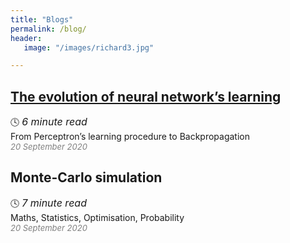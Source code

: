 ```yaml
---
title: "Blogs"
permalink: /blog/
header:
   image: "/images/richard3.jpg"

---
```

## [The evolution of neural network’s learning](https://alpharouk.github.io/perceptron/)
:clock4: *<font size="3">6 minute read</font>*  
From Perceptron’s learning procedure to Backpropagation  
<span style="color:grey">*<font size="2">20 September 2020</font>*</span>

## Monte-Carlo simulation
:clock4: *<font size="3">7 minute read</font>*  
Maths, Statistics, Optimisation, Probability  
<span style="color:grey">*<font size="2">20 September 2020</font>*</span>

